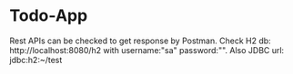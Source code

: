 # Todo-App
Rest APIs can be checked  to get response by Postman.
Check H2 db: http://localhost:8080/h2 with username:"sa" password:"".
Also JDBC url: jdbc:h2:~/test

